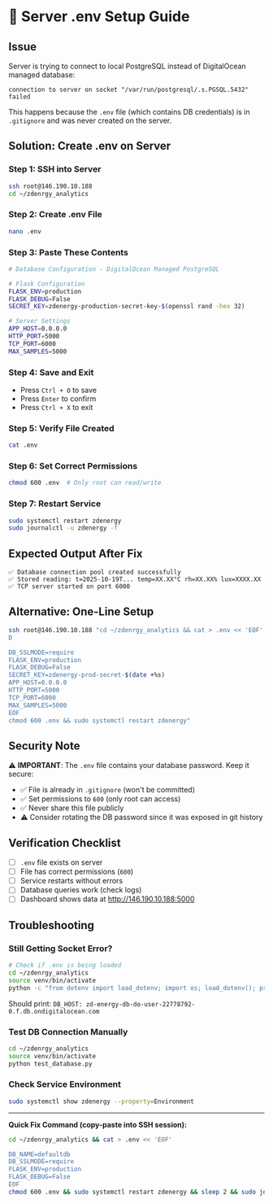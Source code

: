 # 🔐 Server .env Setup Guide

## Issue

Server is trying to connect to local PostgreSQL instead of DigitalOcean managed database:

```
connection to server on socket "/var/run/postgresql/.s.PGSQL.5432" failed
```

This happens because the `.env` file (which contains DB credentials) is in `.gitignore` and was never created on the server.

## Solution: Create .env on Server

### Step 1: SSH into Server

```bash
ssh root@146.190.10.188
cd ~/zdenrgy_analytics
```

### Step 2: Create .env File

```bash
nano .env
```

### Step 3: Paste These Contents

```bash
# Database Configuration - DigitalOcean Managed PostgreSQL

# Flask Configuration
FLASK_ENV=production
FLASK_DEBUG=False
SECRET_KEY=zdenergy-production-secret-key-$(openssl rand -hex 32)

# Server Settings
APP_HOST=0.0.0.0
HTTP_PORT=5000
TCP_PORT=6000
MAX_SAMPLES=5000
```

### Step 4: Save and Exit

- Press `Ctrl + O` to save
- Press `Enter` to confirm
- Press `Ctrl + X` to exit

### Step 5: Verify File Created

```bash
cat .env
```

### Step 6: Set Correct Permissions

```bash
chmod 600 .env  # Only root can read/write
```

### Step 7: Restart Service

```bash
sudo systemctl restart zdenergy
sudo journalctl -u zdenergy -f
```

## Expected Output After Fix

```
✅ Database connection pool created successfully
✅ Stored reading: t=2025-10-19T... temp=XX.XX°C rh=XX.XX% lux=XXXX.XX
✅ TCP server started on port 6000
```

## Alternative: One-Line Setup

```bash
ssh root@146.190.10.188 "cd ~/zdenrgy_analytics && cat > .env << 'EOF'
D

DB_SSLMODE=require
FLASK_ENV=production
FLASK_DEBUG=False
SECRET_KEY=zdenergy-prod-secret-$(date +%s)
APP_HOST=0.0.0.0
HTTP_PORT=5000
TCP_PORT=6000
MAX_SAMPLES=5000
EOF
chmod 600 .env && sudo systemctl restart zdenergy"
```

## Security Note

⚠️ **IMPORTANT**: The `.env` file contains your database password. Keep it secure:

- ✅ File is already in `.gitignore` (won't be committed)
- ✅ Set permissions to `600` (only root can access)
- ✅ Never share this file publicly
- ⚠️ Consider rotating the DB password since it was exposed in git history

## Verification Checklist

- [ ] `.env` file exists on server
- [ ] File has correct permissions (`600`)
- [ ] Service restarts without errors
- [ ] Database queries work (check logs)
- [ ] Dashboard shows data at http://146.190.10.188:5000

## Troubleshooting

### Still Getting Socket Error?

```bash
# Check if .env is being loaded
cd ~/zdenrgy_analytics
source venv/bin/activate
python -c "from dotenv import load_dotenv; import os; load_dotenv(); print('DB_HOST:', os.getenv('DB_HOST'))"
```

Should print: `DB_HOST: zd-energy-db-do-user-22778792-0.f.db.ondigitalocean.com`

### Test DB Connection Manually

```bash
cd ~/zdenrgy_analytics
source venv/bin/activate
python test_database.py
```

### Check Service Environment

```bash
sudo systemctl show zdenergy --property=Environment
```

---

**Quick Fix Command (copy-paste into SSH session):**

```bash
cd ~/zdenrgy_analytics && cat > .env << 'EOF'

DB_NAME=defaultdb
DB_SSLMODE=require
FLASK_ENV=production
FLASK_DEBUG=False
EOF
chmod 600 .env && sudo systemctl restart zdenergy && sleep 2 && sudo journalctl -u zdenergy -n 20 --no-pager
```
